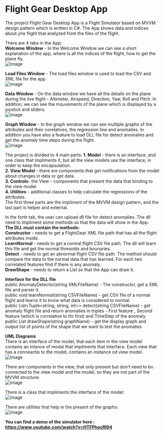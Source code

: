 # Flight Gear Desktop App
The project Flight Gear Desktop App is a Flight Simulator based on MVVM design pattern which is written in C#. 
The App shows data and indices about yhe flight that analyzed from the files of the flight.

There are 4 tabs in the App:  
**Welcome Window** - In the Welcome Window we can see a short explanation of the app, where is all the indices of the flight, how to get the plane fly.  
![image](https://user-images.githubusercontent.com/71708182/114770316-fb6da980-9d73-11eb-875b-89736f11b945.png)   

**Load Files Window** - The load files window is used to load the CSV and XML file for the app.  
![image](https://user-images.githubusercontent.com/71708182/114770276-f27cd800-9d73-11eb-8f85-b83ad0fb50cc.png)   

**Data Window** - On the data window we have all the details on the plane during the live flight - Altimeter, Airspeed, Direction, Yaw, Roll and Pitch. In addition, we can see the mouvements of the plane which is displayed by a joystick and sliders.   
![image](https://user-images.githubusercontent.com/71708182/114770379-0f191000-9d74-11eb-8406-47f239e80d55.png)   

**Graph Window** - In the graph window we can see multiple graphs of the attributes and their corelatives, the regression line and anomalies. In addition you have also a feature to load DLL file for detect anomalies and get the anomaly time steps during the flight.   
![image](https://user-images.githubusercontent.com/71708182/114905383-92446f80-9e21-11eb-8ac5-c215c7d2f2ec.png)   


The project is divided to 4 main parts:
**1. Model** - there is an interface, and one class that impliments it, but all the view models use the interface, in order to keep the encapsulation.   
**2. View Model** - there are components that get notifications from the model about changes in data or get data.   
**3. Controls**- the View - components that present the data that binding to the view model.   
**4. Utilities** - additional classes to help calculate the regressions of the attributes.   
The first three parts are the impliment of the MVVM design pattern, and the last part is helper and external.   

In the forth tab, the user can upload dll file for detect anomalies. The dll need to impliment some methods so that the data will show in the App.   
**The DLL must contain the methods:**  
**Constructor** -  needs to get a FlightGear XML file path that has all the flight attributes inside.  
**LearnNormal** - needs to get a normal flight CSV file path. The dll will learn this file and get the normal thresolds and bounaries.  
**Detect** - needs to get an abnormal flight CSV file path. The method should compare the data to the normal data that has learned. For each two correlated features find if there is any anomaly.   
**DrawShape** - needs to return a List<DataPoint> so that the App can draw it.  
  
**Interface for the DLL file**  
public AnomalyDetector(string XMLFileName) - The constructor, get a XML file and parser it.   
public void learnNormal(string CSVFileName) - get CSV file of a normal flight and learns it to know what data is considered to normal.     
public List<Tuple<string, string, int>> detect(string CSVFileName) - get anomaly flight file and return anomalies in triples - First feature , Second feature (which is correlative to thr first) and TimeStep of the anomaly  
public List<DataPoint> drawShape(string graphName) - get the display graph and output list of points of the shape that we want to test the anomalies   
  
**UML Diagrams**  
There is an interface of the model, that each item in the view model contains an intance of modal that impliments that interface.
Each view that has a conneactio to the model, contains an instance od view model.  
![image](https://user-images.githubusercontent.com/71708182/114775890-7fc32b00-9d7a-11eb-9f44-0b623f6cb2ec.png)

There are components in the view, that only present but don't need to bo connected to the view model and the model, so they are not part of the MVVM structure:    
![image](https://user-images.githubusercontent.com/71708182/114775814-65894d00-9d7a-11eb-89ad-a7e30da5a794.png)

There is a class that impliments the interface of the model:   
![image](https://user-images.githubusercontent.com/71708182/114776014-a5e8cb00-9d7a-11eb-8531-9167a88e7a2e.png)

There are utilities that help in the present of the graphs:  
![image](https://user-images.githubusercontent.com/71708182/114776135-cca70180-9d7a-11eb-8a88-458089b5d601.png)




**You can find a demo of the simulator here : https://www.youtube.com/watch?v=HTFPhecRl94**


